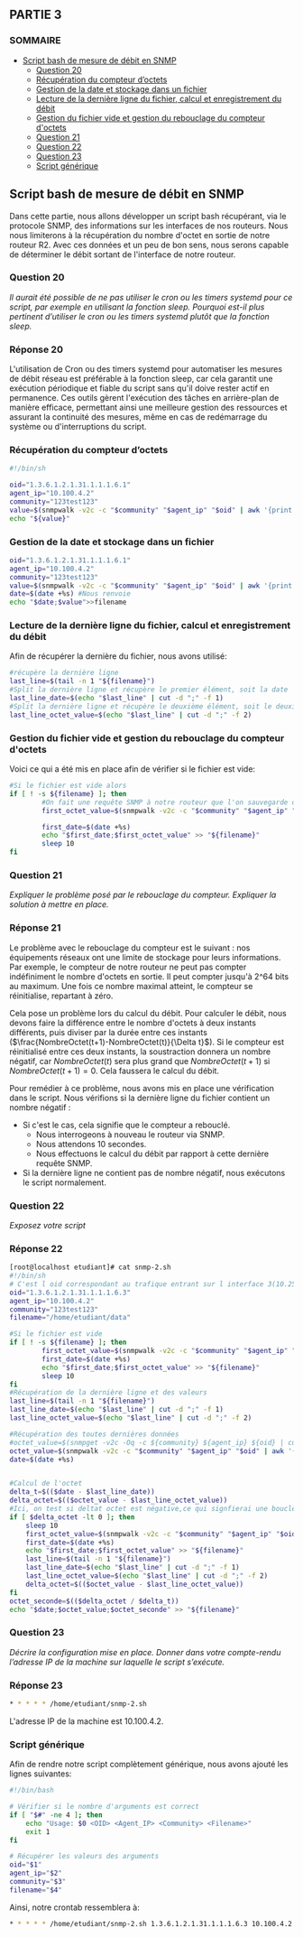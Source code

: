 ## PARTIE 3

### SOMMAIRE
- [Script bash de mesure de débit en SNMP](#Script-bash-de-mesure-de-débit-en-SNMP)
  - [Question 20](#Question-20)
  - [Récupération du compteur d’octets](#Récupération-du-compteur-doctets)
  - [Gestion de la date et stockage dans un fichier](#Gestion-de-la-date-et-stockage-dans-un-fichier)
  - [Lecture de la dernière ligne du fichier, calcul et enregistrement du débit](#Lecture-de-la-dernière-ligne-du-fichier-calcul-et-enregistrement-du-débit)
  - [Gestion du fichier vide et gestion du rebouclage du compteur d'octets](#Gestion-du-fichier-vide-et-gestion-du-rebouclage-du-compteur-doctets)
  - [Question 21](#Question-21)
  - [Question 22](#Question-22)
  - [Question 23](#Question-23)
  - [Script générique](#Script-générique)
  
    
## Script bash de mesure de débit en SNMP

Dans cette partie, nous allons développer un script bash récupérant, via le protocole SNMP, des informations sur les interfaces de nos routeurs. Nous nous limiterons  à la récupération du nombre d'octet en sortie de notre routeur R2. Avec ces données et un peu de bon sens, nous serons capable de déterminer le débit sortant de l'interface de notre routeur. 


### Question 20
_Il aurait été possible de ne pas utiliser le cron ou les timers systemd pour ce script,
par exemple en utilisant la fonction sleep. Pourquoi est-il plus pertinent d’utiliser le cron ou les timers
systemd plutôt que la fonction sleep._

### Réponse 20
L'utilisation de Cron ou des timers systemd pour automatiser les mesures de débit réseau est préférable à la fonction sleep, car cela garantit une exécution périodique et fiable du script sans qu'il doive rester actif en permanence. Ces outils gèrent l'exécution des tâches en arrière-plan de manière efficace, permettant ainsi une meilleure gestion des ressources et assurant la continuité des mesures, même en cas de redémarrage du système ou d'interruptions du script.


### Récupération du compteur d’octets

``` bash
#!/bin/sh

oid="1.3.6.1.2.1.31.1.1.1.6.1"
agent_ip="10.100.4.2"
community="123test123"
value=$(snmpwalk -v2c -c "$community" "$agent_ip" "$oid" | awk '{print $NF}' )
echo "${value}"
```


### Gestion de la date et stockage dans un fichier
``` bash
oid="1.3.6.1.2.1.31.1.1.1.6.1"
agent_ip="10.100.4.2"
community="123test123"
value=$(snmpwalk -v2c -c "$community" "$agent_ip" "$oid" | awk '{print $NF}' )
date=$(date +%s) #Nous renvoie
echo "$date;$value">>filename
```
### Lecture de la dernière ligne du fichier, calcul et enregistrement du débit

Afin de récupérer la dernière du fichier, nous avons utilisé:
``` bash
#récupère la dernière ligne
last_line=$(tail -n 1 "${filename}")
#Split la dernière ligne et récupère le premier élément, soit la date
last_line_date=$(echo "$last_line" | cut -d ";" -f 1)
#Split la dernière ligne et récupère le deuxième élément, soit le deuxième octet
last_line_octet_value=$(echo "$last_line" | cut -d ";" -f 2)
```

### Gestion du fichier vide et gestion du rebouclage du compteur d'octets

Voici ce qui a été mis en place afin de vérifier si le fichier est vide:
```bash
#Si le fichier est vide alors
if [ ! -s ${filename} ]; then
        #On fait une requête SNMP à notre routeur que l'on sauvegarde dans une variable
        first_octet_value=$(snmpwalk -v2c -c "$community" "$agent_ip" "$oid" | awk '{print $NF}' )

        first_date=$(date +%s)
        echo "$first_date;$first_octet_value" >> "${filename}"
        sleep 10
fi
```
### Question 21
_Expliquer le problème posé par le rebouclage du compteur. Expliquer la solution à mettre en place._

### Réponse 21
Le problème avec le rebouclage du compteur est le suivant : nos équipements réseaux ont une limite de stockage pour leurs informations. Par exemple, le compteur de notre routeur ne peut pas compter indéfiniment le nombre d'octets en sortie. Il peut compter jusqu'à 2^64 bits au maximum. Une fois ce nombre maximal atteint, le compteur se réinitialise, repartant à zéro.

Cela pose un problème lors du calcul du débit. Pour calculer le débit, nous devons faire la différence entre le nombre d'octets à deux instants différents, puis diviser par la durée entre ces instants ($\frac{NombreOctet(t+1)-NombreOctet(t)}{\Delta t}$). Si le compteur est réinitialisé entre ces deux instants, la soustraction donnera un nombre négatif, car $NombreOctet(t)$ sera plus grand que $NombreOctet(t+1)$ si $NombreOctet(t+1) = 0$. Cela faussera le calcul du débit.

Pour remédier à ce problème, nous avons mis en place une vérification dans le script. Nous vérifions si la dernière ligne du fichier contient un nombre négatif :
- Si c'est le cas, cela signifie que le compteur a rebouclé.
  - Nous interrogeons à nouveau le routeur via SNMP.
  - Nous attendons 10 secondes.
  - Nous effectuons le calcul du débit par rapport à cette dernière requête SNMP.
- Si la dernière ligne ne contient pas de nombre négatif, nous exécutons le script normalement.


### Question 22

_Exposez votre script_
### Réponse 22
``` bash
[root@localhost etudiant]# cat snmp-2.sh
#!/bin/sh
# C'est l oid correspondant au trafique entrant sur l interface 3(10.250.0.7)
oid="1.3.6.1.2.1.31.1.1.1.6.3"
agent_ip="10.100.4.2"
community="123test123"
filename="/home/etudiant/data"

#Si le fichier est vide
if [ ! -s ${filename} ]; then
        first_octet_value=$(snmpwalk -v2c -c "$community" "$agent_ip" "$oid" | awk '{print $NF}' )
        first_date=$(date +%s)
        echo "$first_date;$first_octet_value" >> "${filename}"
        sleep 10
fi
#Récupération de la dernière ligne et des valeurs
last_line=$(tail -n 1 "${filename}")
last_line_date=$(echo "$last_line" | cut -d ";" -f 1)
last_line_octet_value=$(echo "$last_line" | cut -d ";" -f 2)

#Récupération des toutes dernières données
#octet_value=$(snmpget -v2c -Oq -c ${community} ${agent_ip} ${oid} | cut -d" -f 2)
octet_value=$(snmpwalk -v2c -c "$community" "$agent_ip" "$oid" | awk '{print $NF}' )
date=$(date +%s)


#Calcul de l'octet
delta_t=$(($date - $last_line_date))
delta_octet=$(($octet_value - $last_line_octet_value))
#Ici, on test si deltat octet est négative,ce qui signfierai une boucle
if [ $delta_octet -lt 0 ]; then
    sleep 10
    first_octet_value=$(snmpwalk -v2c -c "$community" "$agent_ip" "$oid" | awk '{print $NF}' )
    first_date=$(date +%s)
    echo "$first_date;$first_octet_value" >> "${filename}"
    last_line=$(tail -n 1 "${filename}")
    last_line_date=$(echo "$last_line" | cut -d ";" -f 1)
    last_line_octet_value=$(echo "$last_line" | cut -d ";" -f 2)
    delta_octet=$(($octet_value - $last_line_octet_value))
fi
octet_seconde=$(($delta_octet / $delta_t))
echo "$date;$octet_value;$octet_seconde" >> "${filename}"
```

### Question 23
_Décrire la configuration mise en place. Donner dans votre compte-rendu l’adresse IP
de la machine sur laquelle le script s’exécute._

### Réponse 23
``` bash
* * * * * /home/etudiant/snmp-2.sh
```
L'adresse IP de la machine est 10.100.4.2.

### Script générique

Afin de rendre notre script complètement générique, nous avons ajouté les lignes suivantes:

```bash
#!/bin/bash

# Vérifier si le nombre d'arguments est correct
if [ "$#" -ne 4 ]; then
    echo "Usage: $0 <OID> <Agent_IP> <Community> <Filename>"
    exit 1
fi

# Récupérer les valeurs des arguments
oid="$1"
agent_ip="$2"
community="$3"
filename="$4"
```

Ainsi, notre crontab ressemblera à:
``` bash
* * * * * /home/etudiant/snmp-2.sh 1.3.6.1.2.1.31.1.1.1.6.3 10.100.4.2 123test123 /home/etudiant/data
``` 


